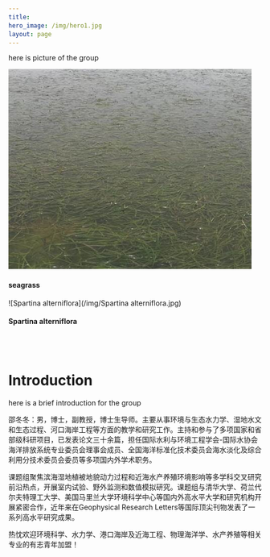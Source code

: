 ```yaml
---
title:
hero_image: /img/hero1.jpg
layout: page
---
```


here is picture of the group

![seagrass](/img/seagrass.jpg)<br>
#### seagrass

![Spartina alterniflora](/img/Spartina alterniflora.jpg)<br>
#### Spartina alterniflora

<br>
<br>

# Introduction


here is a brief introduction for the group

﻿﻿邵冬冬：男，博士，副教授，博士生导师。主要从事环境与生态水力学、湿地水文和生态过程、河口海岸工程等方面的教学和研究工作。主持和参与了多项国家和省部级科研项目，已发表论文三十余篇，担任国际水利与环境工程学会-国际水协会海洋排放系统专业委员会理事会成员、全国海洋标准化技术委员会海水淡化及综合利用分技术委员会委员等多项国内外学术职务。



课题组聚焦滨海湿地植被地貌动力过程和近海水产养殖环境影响等多学科交叉研究前沿热点，开展室内试验、野外监测和数值模拟研究。课题组与清华大学、荷兰代尔夫特理工大学、美国马里兰大学环境科学中心等国内外高水平大学和研究机构开展紧密合作，近年来在Geophysical Research Letters等国际顶尖刊物发表了一系列高水平研究成果。



热忱欢迎环境科学、水力学、港口海岸及近海工程、物理海洋学、水产养殖等相关专业的有志青年加盟！






